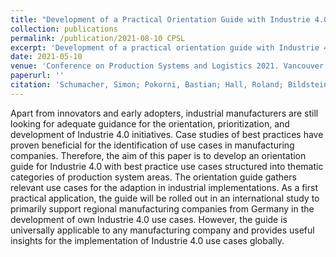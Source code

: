 ```yaml
---
title: "Development of a Practical Orientation Guide with Industrie 4.0 Use Cases for Industrial Manufacturers"
collection: publications
permalink: /publication/2021-08-10 CPSL
excerpt: 'Development of a practical orientation guide with Industrie 4.0 use cases for industrial manufacturers for a study with Allianz Industrie 4.0 Baden-Württemberg and the 100 Orte für Industrie 4.0 project.'
date: 2021-05-10
venue: 'Conference on Production Systems and Logistics 2021. Vancouver, BC, Canada'
paperurl: ''
citation: 'Schumacher, Simon; Pokorni, Bastian; Hall, Roland; Bildstein, Andreas; Hämmerle, Moritz (2021). &quot;Development of a Practical Orientation Guide with Industrie 4.0 Use Cases for Industrial Manufacturers&quot; <i>Journal of Production Systems and Logistics</i>. (2021), 10 pages.'
---
```

Apart from innovators and early adopters, industrial manufacturers are still looking for adequate guidance for the orientation, prioritization, and development of Industrie 4.0 initiatives. Case studies of best practices have proven beneficial for the identification of use cases in manufacturing companies. Therefore, the aim of this paper is to develop an orientation guide for Industrie 4.0 with best practice use cases structured into thematic categories of production system areas. The orientation guide gathers relevant use cases for the adaption in industrial implementations. As a first practical application, the guide will be rolled out in an international study to primarily support regional manufacturing companies from Germany in the development of own Industrie 4.0 use cases. However, the guide is universally applicable to any manufacturing company and provides useful insights for the implementation of Industrie 4.0 use cases globally.
